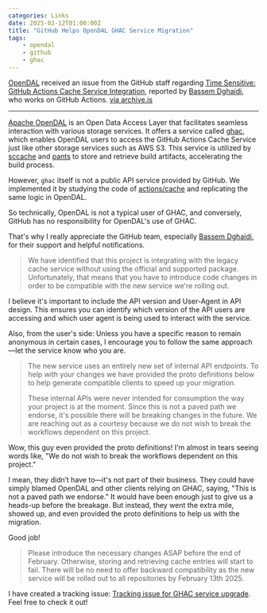 ```yaml
---
categories: Links
date: 2025-02-12T01:00:00Z
title: "GitHub Helps OpenDAL GHAC Service Migration"
tags:
    - opendal
    - github
    - ghac
---
```


[OpenDAL](https://github.com/apache/opendal) received an issue from the GitHub staff regarding [Time Sensitive: GitHub Actions Cache Service Integration](https://github.com/apache/opendal/issues/5620), reported by [Bassem Dghaidi](https://github.com/Link-), who works on GitHub Actions. [via archive.is](https://archive.is/2zy1r)

---

[Apache OpenDAL](https://github.com/apache/opendal) is an Open Data Access Layer that facilitates seamless interaction with various storage services. It offers a service called [ghac](https://docs.rs/opendal/latest/opendal/services/struct.Ghac.html), which enables OpenDAL users to access the GitHub Actions Cache Service just like other storage services such as AWS S3. This service is utilized by [sccache](https://github.com/mozilla/sccache) and [pants](https://github.com/pantsbuild/pants) to store and retrieve build artifacts, accelerating the build process.

However, `ghac` itself is not a public API service provided by GitHub. We implemented it by studying the code of [actions/cache](https://github.com/actions/cache) and replicating the same logic in OpenDAL.

So technically, OpenDAL is not a typical user of GHAC, and conversely, GitHub has no responsibility for OpenDAL's use of GHAC.

That's why I really appreciate the GitHub team, especially [Bassem Dghaidi](https://github.com/Link-), for their support and helpful notifications.

> We have identified that this project is integrating with the legacy cache service without using the official and supported package. Unfortunately, that means that you have to introduce code changes in order to be compatible with the new service we're rolling out.

I believe it's important to include the API version and User-Agent in API design. This ensures you can identify which version of the API users are accessing and which user agent is being used to interact with the service.

Also, from the user's side: Unless you have a specific reason to remain anonymous in certain cases, I encourage you to follow the same approach—let the service know who you are.

> The new service uses an entirely new set of internal API endpoints. To help with your changes we have provided the proto definitions below to help generate compatible clients to speed up your migration.
>
> These internal APIs were never intended for consumption the way your project is at the moment. Since this is not a paved path we endorse, it's possible there will be breaking changes in the future. We are reaching out as a courtesy because we do not wish to break the workflows dependent on this project.

Wow, this guy even provided the proto definitions! I'm almost in tears seeing words like, "We do not wish to break the workflows dependent on this project."

I mean, they didn’t have to—it's not part of their business. They could have simply blamed OpenDAL and other clients relying on GHAC, saying, "This is not a paved path we endorse." It would have been enough just to give us a heads-up before the breakage. But instead, they went the extra mile, showed up, and even provided the proto definitions to help us with the migration.

Good job!

> Please introduce the necessary changes ASAP before the end of February. Otherwise, storing and retrieving cache entries will start to fail. There will be no need to offer backward compatibility as the new service will be rolled out to all repositories by February 13th 2025.

I have created a tracking issue: [Tracking issue for GHAC service upgrade](https://github.com/apache/opendal/issues/5621). Feel free to check it out!
